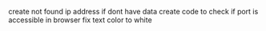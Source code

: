 create not found ip address if dont have data
create code to check if port is accessible in browser
fix text color to white
